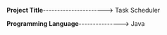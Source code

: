 **Project Title**----------------------> Task Scheduler

**Programming Language**---------------> Java
